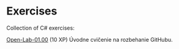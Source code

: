 # Exercises
Collection of C# exercises:

[Open-Lab-01.00](https://github.com/AppsLab2019/Open-Lab-01.00) (10 XP)
Úvodne cvičenie na rozbehanie GitHubu.
